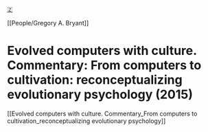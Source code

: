 [🇿](zotero://select/library/items/UAKTCB7X)

[[People/Gregory A. Bryant]] 
# Evolved computers with culture. Commentary: From computers to cultivation: reconceptualizing evolutionary psychology (2015)

[[Evolved computers with culture. Commentary_From computers to cultivation_reconceptualizing evolutionary psychology]]